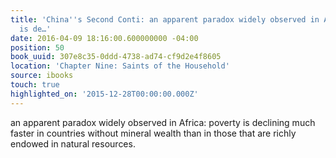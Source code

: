 ```yaml
---
title: 'China''s Second Conti: an apparent paradox widely observed in Africa: poverty
  is de…'
date: 2016-04-09 18:16:00.600000000 -04:00
position: 50
book_uuid: 307e8c35-0ddd-4738-ad74-cf9d2e4f8605
location: 'Chapter Nine: Saints of the Household'
source: ibooks
touch: true
highlighted_on: '2015-12-28T00:00:00.000Z'
---
```


an apparent paradox widely observed in Africa: poverty is declining much faster in countries without mineral wealth than in those that are richly endowed in natural resources.